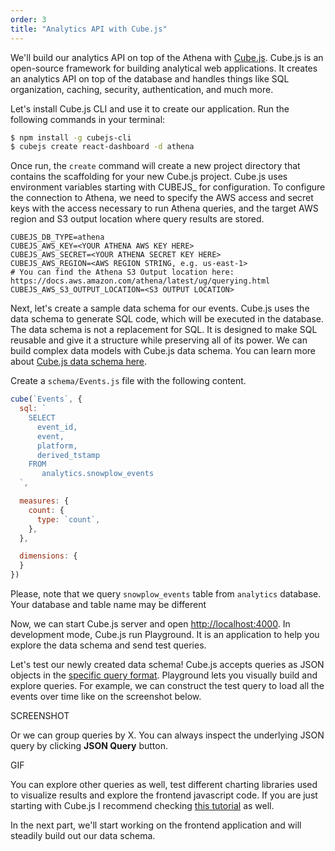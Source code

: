 ```yaml
---
order: 3
title: "Analytics API with Cube.js"
---
```


We'll build our analytics API on top of the Athena with [Cube.js](https://github.com/cube-js/cube.js). Cube.js is an open-source framework for building analytical web applications. It creates an analytics API on top of the database and handles things like SQL organization, caching, security, authentication, and much more.

Let's install Cube.js CLI and use it to create our application. Run the following commands in your terminal:

```bash
$ npm install -g cubejs-cli
$ cubejs create react-dashboard -d athena
```

Once run, the `create` command will create a new project directory that contains the scaffolding for your new Cube.js project. Cube.js uses environment variables starting with CUBEJS_ for configuration. To configure the connection to Athena, we need to specify the AWS access and secret keys with the access necessary to run Athena queries, and the target AWS region and S3 output location where query results are stored.

```
CUBEJS_DB_TYPE=athena
CUBEJS_AWS_KEY=<YOUR ATHENA AWS KEY HERE>
CUBEJS_AWS_SECRET=<YOUR ATHENA SECRET KEY HERE>
CUBEJS_AWS_REGION=<AWS REGION STRING, e.g. us-east-1>
# You can find the Athena S3 Output location here: https://docs.aws.amazon.com/athena/latest/ug/querying.html
CUBEJS_AWS_S3_OUTPUT_LOCATION=<S3 OUTPUT LOCATION>
```

Next, let's create a sample data schema for our events. Cube.js uses the data schema to generate SQL code, which will be executed in the database. The data schema is not a replacement for SQL. It is designed to make SQL reusable and give it a structure while preserving all of its power. We can build complex data models with Cube.js data schema. You can learn more about [Cube.js data schema here](https://cube.dev/docs/getting-started-cubejs-schema).

Create a `schema/Events.js` file with the following content.

```javascript
cube(`Events`, {
  sql: `
    SELECT
      event_id,
      event,
      platform,
      derived_tstamp
    FROM
       analytics.snowplow_events
  `,

  measures: {
    count: {
      type: `count`,
    },
  },

  dimensions: {
  }
})
```

Please, note that we query `snowplow_events` table from `analytics` database.
Your database and table name may be different

Now, we can start Cube.js server and open [http://localhost:4000](http://localhost:4000). In development mode, Cube.js run Playground. It is an application to help you explore the data schema and send test queries.

Let's test our newly created data schema!
Cube.js accepts queries as JSON objects in the [specific query format](https://cube.dev/docs/query-format). Playground lets you visually build and explore queries. For example, we can construct the test query to load all the events over time like on the screenshot below.

SCREENSHOT

Or we can group queries by X. You can always inspect the underlying JSON query by clicking **JSON Query** button.

GIF

You can explore other queries as well, test different charting libraries used to
visualize results and explore the frontend javascript code. If you are just starting with Cube.js I recommend checking [this tutorial](https://cube.dev/blog/cubejs-open-source-dashboard-framework-ultimate-guide/) as well.

In the next part, we'll start working on the frontend application and will
steadily build out our data schema.
